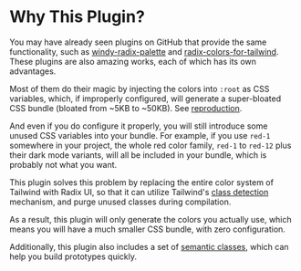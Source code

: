 # Why This Plugin?

You may have already seen plugins on GitHub that provide the same functionality, such as [windy-radix-palette](https://github.com/brattonross/windy-radix-palette) and [radix-colors-for-tailwind](https://github.com/samrobbins85/radix-colors-for-tailwind). These plugins are also amazing works, each of which has its own advantages.

Most of them do their magic by injecting the colors into `:root` as CSS variables, which, if improperly configured, will generate a super-bloated CSS bundle (bloated from ~5KB to ~50KB). See [reproduction](https://github.com/mrcaidev/unused-classes-bundled).

And even if you do configure it properly, you will still introduce some unused CSS variables into your bundle. For example, if you use `red-1` somewhere in your project, the whole red color family, `red-1` to `red-12` plus their dark mode variants, will all be included in your bundle, which is probably not what you want.

This plugin solves this problem by replacing the entire color system of Tailwind with Radix UI, so that it can utilize Tailwind's [class detection](https://tailwindcss.com/docs/content-configuration#class-detection-in-depth) mechanism, and purge unused classes during compilation.

As a result, this plugin will only generate the colors you actually use, which means you will have a much smaller CSS bundle, with zero configuration.

Additionally, this plugin also includes a set of [semantic classes](/semantic-first), which can help you build prototypes quickly.
